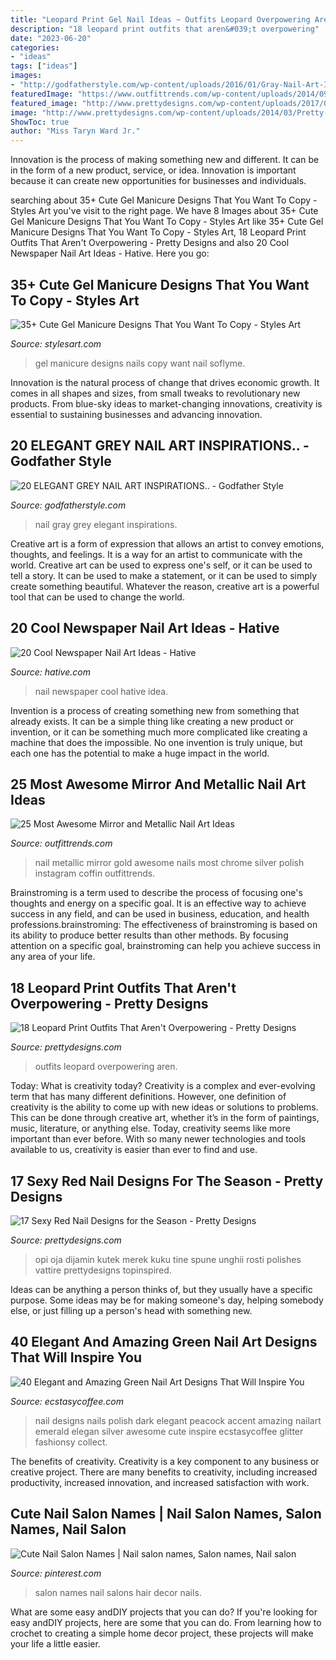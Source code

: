 ```yaml
---
title: "Leopard Print Gel Nail Ideas ~ Outfits Leopard Overpowering Aren"
description: "18 leopard print outfits that aren&#039;t overpowering"
date: "2023-06-20"
categories:
- "ideas"
tags: ["ideas"]
images:
- "http://godfatherstyle.com/wp-content/uploads/2016/01/Gray-Nail-Art-Ideas-6..jpg"
featuredImage: "https://www.outfittrends.com/wp-content/uploads/2014/09/Long-metallic-Nail-Art.jpg"
featured_image: "http://www.prettydesigns.com/wp-content/uploads/2017/01/18-leopard-print-outfits-that-arent-overpowering-2.jpg"
image: "http://www.prettydesigns.com/wp-content/uploads/2014/03/Pretty-Nails1.jpg"
ShowToc: true
author: "Miss Taryn Ward Jr."
---
```



Innovation is the process of making something new and different. It can be in the form of a new product, service, or idea. Innovation is important because it can create new opportunities for businesses and individuals.

	

		
searching about 35+ Cute Gel Manicure Designs That You Want To Copy - Styles Art you've visit to the right page. We have 8 Images about 35+ Cute Gel Manicure Designs That You Want To Copy - Styles Art like 35+ Cute Gel Manicure Designs That You Want To Copy - Styles Art, 18 Leopard Print Outfits That Aren&#039;t Overpowering - Pretty Designs and also 20 Cool Newspaper Nail Art Ideas - Hative. Here you go:
		
    
## 35+ Cute Gel Manicure Designs That You Want To Copy - Styles Art

<img loading=lazy src="https://live.staticflickr.com/65535/33944028268_09d00b6950_o.jpg" onerror="this.onerror=null;this.src='https://tse3.mm.bing.net/th?id=OIP.ZeAm0hVCU6srAqRkMna0_QHaJv&amp;pid=15.1';" alt="35+ Cute Gel Manicure Designs That You Want To Copy - Styles Art">

_Source: stylesart.com_

>gel manicure designs nails copy want nail soflyme. 

	

Innovation is the natural process of change that drives economic growth. It comes in all shapes and sizes, from small tweaks to revolutionary new products. From blue-sky ideas to market-changing innovations, creativity is essential to sustaining businesses and advancing innovation.

    
## 20 ELEGANT GREY NAIL ART INSPIRATIONS.. - Godfather Style

<img loading=lazy src="http://godfatherstyle.com/wp-content/uploads/2016/01/Gray-Nail-Art-Ideas-6..jpg" onerror="this.onerror=null;this.src='https://tse2.mm.bing.net/th?id=OIP.QYOn4HHPvJgIa0HHdp5rkgHaJ4&amp;pid=15.1';" alt="20 ELEGANT GREY NAIL ART INSPIRATIONS.. - Godfather Style">

_Source: godfatherstyle.com_

>nail gray grey elegant inspirations. 

	

Creative art is a form of expression that allows an artist to convey emotions, thoughts, and feelings. It is a way for an artist to communicate with the world. Creative art can be used to express one's self, or it can be used to tell a story. It can be used to make a statement, or it can be used to simply create something beautiful. Whatever the reason, creative art is a powerful tool that can be used to change the world.

    
## 20 Cool Newspaper Nail Art Ideas - Hative

<img loading=lazy src="https://hative.com/wp-content/uploads/2014/10/newspaper-nail-art-ideas/18-newspaper-nail-idea.jpg" onerror="this.onerror=null;this.src='https://tse3.mm.bing.net/th?id=OIP.QKg55UfUnHlwkvF8dynHewHaLz&amp;pid=15.1';" alt="20 Cool Newspaper Nail Art Ideas - Hative">

_Source: hative.com_

>nail newspaper cool hative idea. 

	

Invention is a process of creating something new from something that already exists. It can be a simple thing like creating a new product or invention, or it can be something much more complicated like creating a machine that does the impossible. No one invention is truly unique, but each one has the potential to make a huge impact in the world.

    
## 25 Most Awesome Mirror And Metallic Nail Art Ideas

<img loading=lazy src="https://www.outfittrends.com/wp-content/uploads/2014/09/Long-metallic-Nail-Art.jpg" onerror="this.onerror=null;this.src='https://tse4.mm.bing.net/th?id=OIP.NW1i-L3pfjjEIqgRWfBDmgHaHa&amp;pid=15.1';" alt="25 Most Awesome Mirror and Metallic Nail Art Ideas">

_Source: outfittrends.com_

>nail metallic mirror gold awesome nails most chrome silver polish instagram coffin outfittrends. 

	

Brainstroming is a term used to describe the process of focusing one's thoughts and energy on a specific goal. It is an effective way to achieve success in any field, and can be used in business, education, and health professions.brainstroming: The effectiveness of brainstroming is based on its ability to produce better results than other methods. By focusing attention on a specific goal, brainstroming can help you achieve success in any area of your life.

    
## 18 Leopard Print Outfits That Aren&#039;t Overpowering - Pretty Designs

<img loading=lazy src="http://www.prettydesigns.com/wp-content/uploads/2017/01/18-leopard-print-outfits-that-arent-overpowering-2.jpg" onerror="this.onerror=null;this.src='https://tse2.mm.bing.net/th?id=OIP.9Rc_BYvaC4Eyxcsp1JTn8QCvEs&amp;pid=15.1';" alt="18 Leopard Print Outfits That Aren&#039;t Overpowering - Pretty Designs">

_Source: prettydesigns.com_

>outfits leopard overpowering aren. 

	

Today: What is creativity today?
Creativity is a complex and ever-evolving term that has many different definitions. However, one definition of creativity is the ability to come up with new ideas or solutions to problems. This can be done through creative art, whether it’s in the form of paintings, music, literature, or anything else. Today, creativity seems like more important than ever before. With so many newer technologies and tools available to us, creativity is easier than ever to find and use.

    
## 17 Sexy Red Nail Designs For The Season - Pretty Designs

<img loading=lazy src="http://www.prettydesigns.com/wp-content/uploads/2014/03/Pretty-Nails1.jpg" onerror="this.onerror=null;this.src='https://tse4.mm.bing.net/th?id=OIP.sIJyoX9A6M5SV_cMU_o6cQHaKD&amp;pid=15.1';" alt="17 Sexy Red Nail Designs for the Season - Pretty Designs">

_Source: prettydesigns.com_

>opi oja dijamin kutek merek kuku tine spune unghii rosti polishes vattire prettydesigns topinspired. 

	

Ideas can be anything a person thinks of, but they usually have a specific purpose. Some ideas may be for making someone's day, helping somebody else, or just filling up a person's head with something new.

    
## 40 Elegant And Amazing Green Nail Art Designs That Will Inspire You

<img loading=lazy src="https://i0.wp.com/www.ecstasycoffee.com/wp-content/uploads/2016/08/Elegan-Dark-Green-Nail-Polish-with-Peacock-Accent.jpg" onerror="this.onerror=null;this.src='https://tse1.mm.bing.net/th?id=OIP.U2asJ70SYikVtvia8Nw4bwHaKH&amp;pid=15.1';" alt="40 Elegant and Amazing Green Nail Art Designs That Will Inspire You">

_Source: ecstasycoffee.com_

>nail designs nails polish dark elegant peacock accent amazing nailart emerald elegan silver awesome cute inspire ecstasycoffee glitter fashionsy collect. 

	

The benefits of creativity.
Creativity is a key component to any business or creative project. There are many benefits to creativity, including increased productivity, increased innovation, and increased satisfaction with work.

    
## Cute Nail Salon Names | Nail Salon Names, Salon Names, Nail Salon

<img loading=lazy src="https://i.pinimg.com/originals/e9/88/b4/e988b4dd722d8c555820d5ecbd9fc786.jpg" onerror="this.onerror=null;this.src='https://tse2.mm.bing.net/th?id=OIP.AOEr7ZjLuQyHit6n8e_DaQHaFj&amp;pid=15.1';" alt="Cute Nail Salon Names | Nail salon names, Salon names, Nail salon">

_Source: pinterest.com_

>salon names nail salons hair decor nails. 

	

What are some easy andDIY projects that you can do?
If you're looking for easy andDIY projects, here are some that you can do. From learning how to crochet to creating a simple home decor project, these projects will make your life a little easier.


